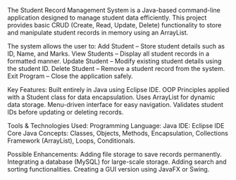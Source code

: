 The Student Record Management System is a Java-based command-line application designed to manage student data efficiently. This project provides basic CRUD (Create, Read, Update, Delete) functionality to store and manipulate student records in memory using an ArrayList.

The system allows the user to:
Add Student – Store student details such as ID, Name, and Marks.
View Students – Display all student records in a formatted manner.
Update Student – Modify existing student details using the student ID.
Delete Student – Remove a student record from the system.
Exit Program – Close the application safely.

Key Features:
Built entirely in Java using Eclipse IDE.
OOP Principles applied with a Student class for data encapsulation.
Uses ArrayList for dynamic data storage.
Menu-driven interface for easy navigation.
Validates student IDs before updating or deleting records.

Tools & Technologies Used:
Programming Language: Java
IDE: Eclipse IDE
Core Java Concepts: Classes, Objects, Methods, Encapsulation, Collections Framework (ArrayList), Loops, Conditionals.

Possible Enhancements:
Adding file storage to save records permanently.
Integrating a database (MySQL) for large-scale storage.
Adding search and sorting functionalities.
Creating a GUI version using JavaFX or Swing.
